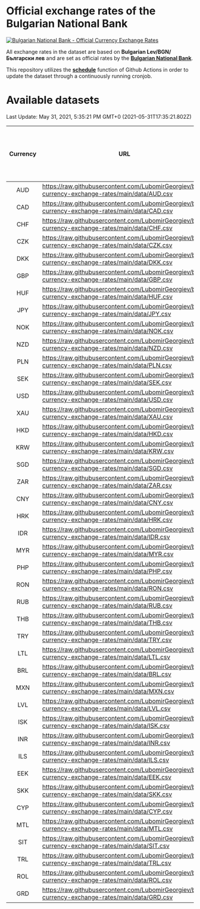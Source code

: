 # Official exchange rates of the Bulgarian National Bank

[![Bulgarian National Bank - Official Currency Exchange Rates](https://github.com/LubomirGeorgiev/bnb-currency-exchange-rates/actions/workflows/update-rates.yml/badge.svg?branch=main)](https://github.com/LubomirGeorgiev/bnb-currency-exchange-rates/actions/workflows/update-rates.yml)

All exchange rates in the dataset are based on **Bulgarian Lev/BGN/Български лев** and are set as official rates by the [**Bulgarian National Bank**](https://www.bnb.bg/Statistics/StExternalSector/StExchangeRates/StERForeignCurrencies/index.htm?toLang=_EN).

This repository utilizes the [**schedule**](https://docs.github.com/en/actions/reference/events-that-trigger-workflows) function of Github Actions in order to update the dataset through a continuously running cronjob.

# Available datasets

<!-- START LINKS (DO NOT EVER FU*ING DELETE THIS COMMENT FOR THE LOVE OF YOUR LIFE!!! IF YOU ARE CURIOS HOW IT WORKS, YOU CAN HAVE A LOOK AT ./src/updateReadme.ts) -->

Last Update: May 31, 2021, 5:35:21 PM GMT+0 (2021-05-31T17:35:21.802Z)

| Currency | URL                                                                                             | Number of records | Number of missing days that were filled in |
| :------: | ----------------------------------------------------------------------------------------------- | :---------------: | :----------------------------------------: |
|   AUD    | https://raw.githubusercontent.com/LubomirGeorgiev/bnb-currency-exchange-rates/main/data/AUD.csv |       7553        |                    2338                    |
|   CAD    | https://raw.githubusercontent.com/LubomirGeorgiev/bnb-currency-exchange-rates/main/data/CAD.csv |       7553        |                    2338                    |
|   CHF    | https://raw.githubusercontent.com/LubomirGeorgiev/bnb-currency-exchange-rates/main/data/CHF.csv |       7553        |                    2338                    |
|   CZK    | https://raw.githubusercontent.com/LubomirGeorgiev/bnb-currency-exchange-rates/main/data/CZK.csv |       7553        |                    2338                    |
|   DKK    | https://raw.githubusercontent.com/LubomirGeorgiev/bnb-currency-exchange-rates/main/data/DKK.csv |       7553        |                    2338                    |
|   GBP    | https://raw.githubusercontent.com/LubomirGeorgiev/bnb-currency-exchange-rates/main/data/GBP.csv |       7553        |                    2338                    |
|   HUF    | https://raw.githubusercontent.com/LubomirGeorgiev/bnb-currency-exchange-rates/main/data/HUF.csv |       7553        |                    2338                    |
|   JPY    | https://raw.githubusercontent.com/LubomirGeorgiev/bnb-currency-exchange-rates/main/data/JPY.csv |       7553        |                    2338                    |
|   NOK    | https://raw.githubusercontent.com/LubomirGeorgiev/bnb-currency-exchange-rates/main/data/NOK.csv |       7553        |                    2338                    |
|   NZD    | https://raw.githubusercontent.com/LubomirGeorgiev/bnb-currency-exchange-rates/main/data/NZD.csv |       7553        |                    2338                    |
|   PLN    | https://raw.githubusercontent.com/LubomirGeorgiev/bnb-currency-exchange-rates/main/data/PLN.csv |       7553        |                    2338                    |
|   SEK    | https://raw.githubusercontent.com/LubomirGeorgiev/bnb-currency-exchange-rates/main/data/SEK.csv |       7553        |                    2338                    |
|   USD    | https://raw.githubusercontent.com/LubomirGeorgiev/bnb-currency-exchange-rates/main/data/USD.csv |       7553        |                    2338                    |
|   XAU    | https://raw.githubusercontent.com/LubomirGeorgiev/bnb-currency-exchange-rates/main/data/XAU.csv |       7553        |                    2340                    |
|   HKD    | https://raw.githubusercontent.com/LubomirGeorgiev/bnb-currency-exchange-rates/main/data/HKD.csv |       7253        |                    2249                    |
|   KRW    | https://raw.githubusercontent.com/LubomirGeorgiev/bnb-currency-exchange-rates/main/data/KRW.csv |       7253        |                    2249                    |
|   SGD    | https://raw.githubusercontent.com/LubomirGeorgiev/bnb-currency-exchange-rates/main/data/SGD.csv |       7253        |                    2249                    |
|   ZAR    | https://raw.githubusercontent.com/LubomirGeorgiev/bnb-currency-exchange-rates/main/data/ZAR.csv |       7253        |                    2249                    |
|   CNY    | https://raw.githubusercontent.com/LubomirGeorgiev/bnb-currency-exchange-rates/main/data/CNY.csv |       5741        |                    1780                    |
|   HRK    | https://raw.githubusercontent.com/LubomirGeorgiev/bnb-currency-exchange-rates/main/data/HRK.csv |       5741        |                    1780                    |
|   IDR    | https://raw.githubusercontent.com/LubomirGeorgiev/bnb-currency-exchange-rates/main/data/IDR.csv |       5741        |                    1780                    |
|   MYR    | https://raw.githubusercontent.com/LubomirGeorgiev/bnb-currency-exchange-rates/main/data/MYR.csv |       5741        |                    1780                    |
|   PHP    | https://raw.githubusercontent.com/LubomirGeorgiev/bnb-currency-exchange-rates/main/data/PHP.csv |       5741        |                    1780                    |
|   RON    | https://raw.githubusercontent.com/LubomirGeorgiev/bnb-currency-exchange-rates/main/data/RON.csv |       5741        |                    1780                    |
|   RUB    | https://raw.githubusercontent.com/LubomirGeorgiev/bnb-currency-exchange-rates/main/data/RUB.csv |       5741        |                    1780                    |
|   THB    | https://raw.githubusercontent.com/LubomirGeorgiev/bnb-currency-exchange-rates/main/data/THB.csv |       5741        |                    1780                    |
|   TRY    | https://raw.githubusercontent.com/LubomirGeorgiev/bnb-currency-exchange-rates/main/data/TRY.csv |       5741        |                    1780                    |
|   LTL    | https://raw.githubusercontent.com/LubomirGeorgiev/bnb-currency-exchange-rates/main/data/LTL.csv |       4917        |                    1513                    |
|   BRL    | https://raw.githubusercontent.com/LubomirGeorgiev/bnb-currency-exchange-rates/main/data/BRL.csv |       4883        |                    1517                    |
|   MXN    | https://raw.githubusercontent.com/LubomirGeorgiev/bnb-currency-exchange-rates/main/data/MXN.csv |       4883        |                    1517                    |
|   LVL    | https://raw.githubusercontent.com/LubomirGeorgiev/bnb-currency-exchange-rates/main/data/LVL.csv |       4554        |                    1401                    |
|   ISK    | https://raw.githubusercontent.com/LubomirGeorgiev/bnb-currency-exchange-rates/main/data/ISK.csv |       4553        |                    1416                    |
|   INR    | https://raw.githubusercontent.com/LubomirGeorgiev/bnb-currency-exchange-rates/main/data/INR.csv |       4514        |                    1401                    |
|   ILS    | https://raw.githubusercontent.com/LubomirGeorgiev/bnb-currency-exchange-rates/main/data/ILS.csv |       3788        |                    1180                    |
|   EEK    | https://raw.githubusercontent.com/LubomirGeorgiev/bnb-currency-exchange-rates/main/data/EEK.csv |       3762        |                    1155                    |
|   SKK    | https://raw.githubusercontent.com/LubomirGeorgiev/bnb-currency-exchange-rates/main/data/SKK.csv |       2734        |                    843                     |
|   CYP    | https://raw.githubusercontent.com/LubomirGeorgiev/bnb-currency-exchange-rates/main/data/CYP.csv |       2666        |                    817                     |
|   MTL    | https://raw.githubusercontent.com/LubomirGeorgiev/bnb-currency-exchange-rates/main/data/MTL.csv |       2366        |                    728                     |
|   SIT    | https://raw.githubusercontent.com/LubomirGeorgiev/bnb-currency-exchange-rates/main/data/SIT.csv |       2304        |                    707                     |
|   TRL    | https://raw.githubusercontent.com/LubomirGeorgiev/bnb-currency-exchange-rates/main/data/TRL.csv |       1812        |                    558                     |
|   ROL    | https://raw.githubusercontent.com/LubomirGeorgiev/bnb-currency-exchange-rates/main/data/ROL.csv |       1512        |                    469                     |
|   GRD    | https://raw.githubusercontent.com/LubomirGeorgiev/bnb-currency-exchange-rates/main/data/GRD.csv |        359        |                    107                     |

<!-- END LINKS (DO NOT EVER FU*ING DELETE THIS COMMENT FOR THE LOVE OF YOUR LIFE!!! IF YOU ARE CURIOS HOW IT WORKS, YOU CAN HAVE A LOOK AT ./src/updateReadme.ts) -->
